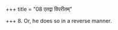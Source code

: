 +++
title = "08 एतद्वा विपरीतम्"

+++
8. Or, he does so in a reverse manner.  

[^1]: See ŚB XI.4.2.3.
